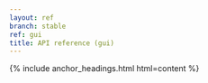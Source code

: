 ```yaml
---
layout: ref
branch: stable
ref: gui
title: API reference (gui)
---
```

{% include anchor_headings.html html=content %}